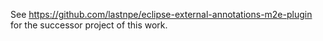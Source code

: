 See https://github.com/lastnpe/eclipse-external-annotations-m2e-plugin for the successor project of this work. 
